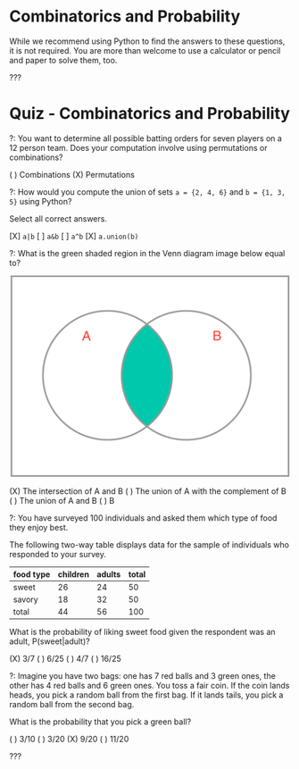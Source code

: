 # Combinatorics and Probability

While we recommend using Python to find the answers to these questions, it is not required. You are more than welcome to use a calculator or pencil and paper to solve them, too.

???

# Quiz - Combinatorics and Probability

?: You want to determine all possible batting orders for seven players on a 12 person team. Does your computation involve
using permutations or combinations?

( ) Combinations
(X) Permutations

?: How would you compute the union of sets `a = {2, 4, 6}` and `b = {1, 3, 5}` using Python? 

Select all correct answers.

[X] `a|b`
[ ] `a&b`
[ ] `a^b`
[X] `a.union(b)`

?: What is the green shaded region in the Venn diagram image below equal to? 

<p align="center">
<img src="images/venn_diagram.png" width="500">
</p>

(X) The intersection of A and B
( ) The union of A with the complement of B
( ) The union of A and B
( ) B

?: You have surveyed 100 individuals and asked them which type of food they enjoy best.

The following two-way table displays data for the sample of individuals who responded to your survey. 

|food type|children|adults|total|
|--|--|--|--|
|sweet|26|24|50|
|savory|18|32|50|
|total|44|56|100|

What is the probability of liking sweet food given the respondent was an adult, P(sweet|adult)? 

(X) 3/7
( ) 6/25
( ) 4/7
( ) 16/25

?: Imagine you have two bags: one has 7 red balls and 3 green ones, the other has 4 red balls and 6 green ones.
You toss a fair coin. If the coin lands heads, you pick a random ball from the first bag. If it lands tails, you
pick a random ball from the second bag. 

What is the probability that you pick a green ball?

( ) 3/10
( ) 3/20
(X) 9/20
( ) 11/20

???